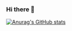 ### Hi there 👋

[![Anurag's GitHub stats](https://github-readme-stats.vercel.app/api?username=marwanbukhori)](https://github.com/marwanbukhori/github-readme-stats)
<!--
**MarwanBukhori/MarwanBukhori** is a ✨ _special_ ✨ repository because its `README.md` (this file) appears on your GitHub profile.

Here are some ideas to get you started:

- 🔭 I’m currently working on ...
- 🌱 I’m currently learning ...
- 👯 I’m looking to collaborate on ...
- 🤔 I’m looking for help with ...
- 💬 Ask me about ...
- 📫 How to reach me: ...
- 😄 Pronouns: ...
- ⚡ Fun fact: ...
-->
